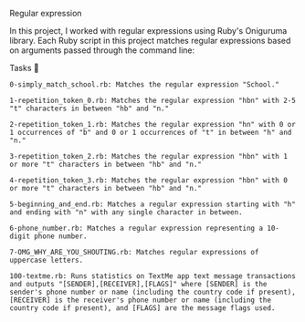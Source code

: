 Regular expression

In this project, I worked with regular expressions using Ruby's Oniguruma library. Each Ruby script in this project matches regular expressions based on arguments passed through the command line:


Tasks 📃

    0-simply_match_school.rb: Matches the regular expression "School."

    1-repetition_token_0.rb: Matches the regular expression "hbn" with 2-5 "t" characters in between "hb" and "n."

    2-repetition_token_1.rb: Matches the regular expression "hn" with 0 or 1 occurrences of "b" and 0 or 1 occurrences of "t" in between "h" and "n."

    3-repetition_token_2.rb: Matches the regular expression "hbn" with 1 or more "t" characters in between "hb" and "n."

    4-repetition_token_3.rb: Matches the regular expression "hbn" with 0 or more "t" characters in between "hb" and "n."

    5-beginning_and_end.rb: Matches a regular expression starting with "h" and ending with "n" with any single character in between.

    6-phone_number.rb: Matches a regular expression representing a 10-digit phone number.

    7-OMG_WHY_ARE_YOU_SHOUTING.rb: Matches regular expressions of uppercase letters.

    100-textme.rb: Runs statistics on TextMe app text message transactions and outputs "[SENDER],[RECEIVER],[FLAGS]" where [SENDER] is the sender's phone number or name (including the country code if present), [RECEIVER] is the receiver's phone number or name (including the country code if present), and [FLAGS] are the message flags used.



